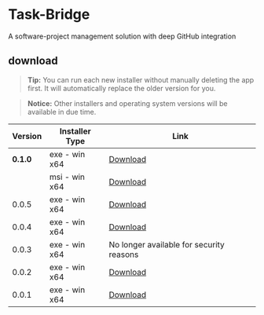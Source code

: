 # Task-Bridge

A software-project management solution with deep GitHub integration

## download

> **Tip:** You can run each new installer without manually deleting the app first. It will automatically replace the older version for you.

> **Notice:** Other installers and operating system versions will be available in due time.

| Version   | Installer Type | Link                                                                                              |
| --------- | -------------- | ------------------------------------------------------------------------------------------------- |
| **0.1.0** | exe - win x64  | [Download](https://drive.google.com/file/d/15zUAJfXZvFTM3Ot_8-BOZT3a8TbyVHOw/view?usp=sharing)    |
|           | msi - win x64  | [Download](https://drive.google.com/file/d/1Z1APL9f9ZQtc1rI6qgXeQCacOZJHrn86/view?usp=sharing)    |
| 0.0.5     | exe - win x64  | [Download](https://drive.google.com/file/d/1tLKWTlLjOZbV7KQpmly7489m24exTlrQ/view?usp=sharing)    |
| 0.0.4     | exe - win x64  | [Download](https://drive.google.com/file/d/1kW6miYVPxriU9l4--WAD199lWM_5q5ct/view?usp=sharing)    |
| 0.0.3     | exe - win x64  | No longer available for security reasons                                                          |
| 0.0.2     | exe - win x64  | [Download](https://drive.google.com/file/d/1naGo0lwyoj2rIlpEqDppkRcCsqmFB3af/view?usp=sharing)    |
| 0.0.1     | exe - win x64  | [Download](https://drive.google.com/file/d/1kTbaX2mgx_O6Qwrzv7qdjGPWxaocb02X/view?usp=drive_link) |
